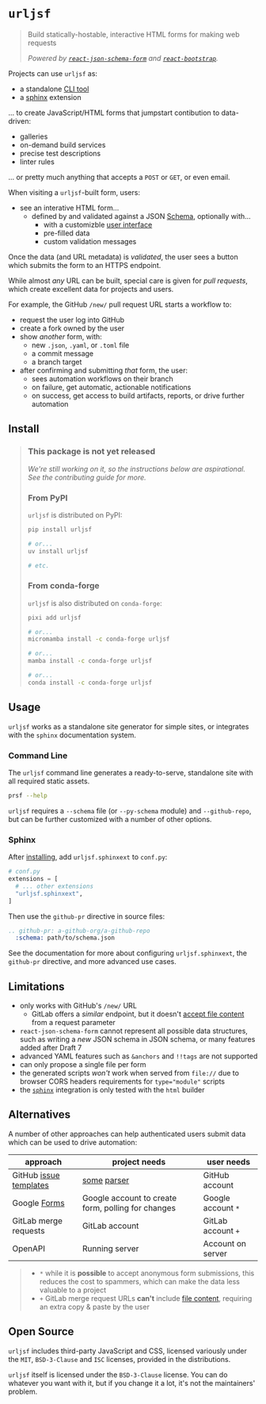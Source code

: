 # `urljsf`

> Build statically-hostable, interactive HTML forms for making web requests
>
> _Powered by [`react-json-schema-form`][rjsf] and
> [`react-`][react-bootstrap][`bootstrap`][bootstrap]._

[rjsf]: https://github.com/rjsf-team/react-jsonschema-form
[bootstrap]: https://github.com/twbs/bootstrap
[react-bootstrap]: https://github.com/react-bootstrap/react-bootstrap

Projects can use `urljsf` as:

- a standalone [CLI tool](#command-line)
- a [sphinx](#sphinx) extension

... to create JavaScript/HTML forms that jumpstart contibution to data-driven:

- galleries
- on-demand build services
- precise test descriptions
- linter rules

... or pretty much anything that accepts a `POST` or `GET`, or even email.

When visiting a `urljsf`-built form, users:

- see an interative HTML form...
  - defined by and validated against a JSON [Schema][json-schema], optionally with...
    - with a customizble [user interface][ui-schema]
    - pre-filled data
    - custom validation messages

Once the data (and URL metadata) is _validated_, the user sees a button which submits
the form to an HTTPS endpoint.

While almost _any_ URL can be built, special care is given for _pull requests_, which
create excellent data for projects and users.

For example, the GitHub `/new/` pull request URL starts a workflow to:

- request the user log into GitHub
- create a fork owned by the user
- show _another_ form, with:
  - new `.json`, `.yaml`, or `.toml` file
  - a commit message
  - a branch target
- after confirming and submitting _that_ form, the user:
  - sees automation workflows on their branch
  - on failure, get automatic, actionable notifications
  - on success, get access to build artifacts, reports, or drive further automation

[ui-schema]:
  https://rjsf-team.github.io/react-jsonschema-form/docs/api-reference/uiSchema/
[json-schema]: https://json-schema.org

## Install

> ### This package is not yet released
>
> _We're still working on it, so the instructions below are aspirational. See the
> contributing guide for more._
>
> ### From PyPI
>
> `urljsf` is distributed on PyPI:
>
> ```bash
> pip install urljsf
>
> # or...
> uv install urljsf
>
> # etc.
> ```
>
> ### From conda-forge
>
> `urljsf` is also distributed on `conda-forge`:
>
> ```bash
> pixi add urljsf
>
> # or...
> micromamba install -c conda-forge urljsf
>
> # or...
> mamba install -c conda-forge urljsf
>
> # or...
> conda install -c conda-forge urljsf
> ```

## Usage

`urljsf` works as a standalone site generator for simple sites, or integrates with the
`sphinx` documentation system.

### Command Line

The `urljsf` command line generates a ready-to-serve, standalone site with all required
static assets.

```bash
prsf --help
```

`urljsf` requires a `--schema` file (or `--py-schema` module) and `--github-repo`, but
can be further customized with a number of other options.

### Sphinx

After [installing](#install), add `urljsf.sphinxext` to `conf.py`:

```py
# conf.py
extensions = [
  # ... other extensions
  "urljsf.sphinxext",
]
```

Then use the `github-pr` directive in source files:

```rst
.. github-pr: a-github-org/a-github-repo
  :schema: path/to/schema.json
```

See the documentation for more about configuring `urljsf.sphinxext`, the `github-pr`
directive, and more advanced use cases.

## Limitations

- only works with GitHub's `/new/` URL
  - GitLab offers a _similar_ endpoint, but it doesn't [accept file
    content][gl-content-url] from a request parameter
- `react-json-schema-form` cannot represent all possible data structures, such as
  writing a _new_ JSON schema in JSON schema, or many features added after Draft 7
- advanced YAML features such as `&anchors` and `!!tags` are not supported
- can only propose a single file per form
- the generated scripts _won't_ work when served from `file://` due to browser CORS
  headers requirements for `type="module"` scripts
- the [`sphinx`](#sphinx) integration is only tested with the `html` builder

## Alternatives

A number of other approaches can help authenticated users submit data which can be used
to drive automation:

| approach                                  | project needs                                      | user needs         |
| ----------------------------------------- | -------------------------------------------------- | ------------------ |
| GitHub [issue templates][issue-templates] | [some][issue-parser1] [parser][issue-parser2]      | GitHub account     |
| Google [Forms][g-forms]                   | Google account to create form, polling for changes | Google account `*` |
| GitLab merge requests                     | GitLab account                                     | GitLab account `+` |
| OpenAPI                                   | Running server                                     | Account on server  |

> - `*` while it is **possible** to accept anonymous form submissions, this reduces the
>   cost to spammers, which can make the data less valuable to a project
> - `+` GitLab merge request URLs **can't** include [file content][gl-content-url],
>   requiring an extra copy & paste by the user

[issue-templates]:
  https://docs.github.com/en/communities/using-templates-to-encourage-useful-issues-and-pull-requests
[issue-parser1]: https://github.com/stefanbuck/github-issue-parser
[issue-parser2]: https://github.com/peter-murray/issue-forms-body-parser
[g-forms]: https://www.google.com/forms/about
[gl-content-url]: https://gitlab.com/gitlab-org/gitlab/-/issues/297236

## Open Source

`urljsf` includes third-party JavaScript and CSS, licensed variously under the `MIT`,
`BSD-3-Clause` and `ISC` licenses, provided in the distributions.

`urljsf` itself is licensed under the `BSD-3-Clause` license. You can do whatever you
want with it, but if you change it a lot, it's not the maintainers' problem.
